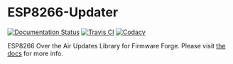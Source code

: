 # ESP8266-Updater
[![Documentation Status](https://readthedocs.org/projects/esp8266-updater/badge/?version=latest)](https://esp8266-updater.readthedocs.io/en/latest/?badge=latest)
[![Travis CI](https://travis-ci.com/Firmware-Forge/ESP8266-Updater.svg?branch=master)](https://travis-ci.com/Firmware-Forge/ESP8266-Updater.svg?branch=master)
[![Codacy](https://api.codacy.com/project/badge/Grade/53f5f7f327bb47d2aeded2a3a95b9575?isInternal=true)](https://api.codacy.com/project/badge/Grade/53f5f7f327bb47d2aeded2a3a95b9575?isInternal=true)

ESP8266 Over the Air Updates Library for Firmware Forge. Please visit [the docs](https://esp8266-updater.readthedocs.io/en/latest/) for more info.
